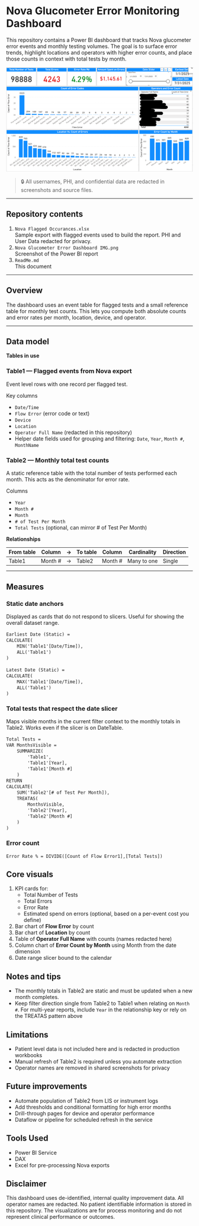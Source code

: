 # Nova Glucometer Error Monitoring Dashboard

This repository contains a Power BI dashboard that tracks Nova glucometer error events and monthly testing volumes. The goal is to surface error trends, highlight locations and operators with higher error counts, and place those counts in context with total tests by month.

![Dashboard_Screenshot](https://github.com/khangsheng1/MT-Work/blob/main/POC/NOVA_Glucometer_Error_Study/Nova%20Glucometer%20Error%20Dashboard%20IMG.png)

> 🔒 All usernames, PHI, and confidential data are redacted in screenshots and source files.

---

## Repository contents

1. `Nova Flagged Occurances.xlsx`  
   Sample export with flagged events used to build the report. PHI and User Data redacted for privacy. 
2. `Nova Glucometer Error Dashboard IMG.png`  
   Screenshot of the Power BI report  
3. `ReadMe.md`  
   This document  

---

## Overview

The dashboard uses an event table for flagged tests and a small reference table for monthly test counts. This lets you compute both absolute counts and error rates per month, location, device, and operator.

---

## Data model

**Tables in use**

### Table1 — Flagged events from Nova export
Event level rows with one record per flagged test.

Key columns  
- `Date/Time`  
- `Flow Error` (error code or text)  
- `Device`  
- `Location`  
- `Operator Full Name` (redacted in this repository)  
- Helper date fields used for grouping and filtering: `Date`, `Year`, `Month #`, `MonthName`

### Table2 — Monthly total test counts
A static reference table with the total number of tests performed each month. This acts as the denominator for error rate.

Columns  
- `Year`  
- `Month #`  
- `Month`  
- `# of Test Per Month`  
- `Total Tests` (optional, can mirror # of Test Per Month)

**Relationships**

| From table | Column   | → | To table | Column   | Cardinality | Direction |
|------------|----------|---|----------|----------|-------------|-----------|
| Table1     | Month #  | → | Table2   | Month #  | Many to one | Single    |

---

## Measures

### Static date anchors
Displayed as cards that do not respond to slicers. Useful for showing the overall dataset range.

```DAX
Earliest Date (Static) =
CALCULATE(
    MIN('Table1'[Date/Time]),
    ALL('Table1')
)

Latest Date (Static) =
CALCULATE(
    MAX('Table1'[Date/Time]),
    ALL('Table1')
)
```

### Total tests that respect the date slicer

Maps visible months in the current filter context to the monthly totals in Table2. Works even if the slicer is on DateTable.

```
Total Tests =
VAR MonthsVisible =
    SUMMARIZE(
        'Table1',
        'Table1'[Year],
        'Table1'[Month #]
    )
RETURN
CALCULATE(
    SUM('Table2'[# of Test Per Month]),
    TREATAS(
        MonthsVisible,
        'Table2'[Year],
        'Table2'[Month #]
    )
)
```
### Error count

```
Error Rate % = DIVIDE([Count of Flow Error1],[Total Tests])
```

## Core visuals

1. KPI cards for:
     - Total Number of Tests  
     - Total Errors  
     - Error Rate  
     - Estimated spend on errors (optional, based on a per-event cost you define)  
2. Bar chart of **Flow Error** by count  
3. Bar chart of **Location** by count  
4. Table of **Operator Full Name** with counts (names redacted here)  
5. Column chart of **Error Count by Month** using Month from the date dimension  
6. Date range slicer bound to the calendar

## Notes and tips
- The monthly totals in Table2 are static and must be updated when a new month completes.
- Keep filter direction single from Table2 to Table1 when relating on `Month #`. For multi-year reports, include `Year` in the relationship key or rely on the TREATAS pattern above

## Limitations
- Patient level data is not included here and is redacted in production workbooks
- Manual refresh of Table2 is required unless you automate extraction
- Operator names are removed in shared screenshots for privacy

## Future improvements
- Automate population of Table2 from LIS or instrument logs
- Add thresholds and conditional formatting for high error months
- Drill-through pages for device and operator performance
- Dataflow or pipeline for scheduled refresh in the service

## Tools Used
- Power BI Service
- DAX
- Excel for pre-processing Nova exports

## Disclaimer
This dashboard uses de-identified, internal quality improvement data. All operator names are redacted. No patient identifiable information is stored in this repository. The visualizations are for process monitoring and do not represent clinical performance or outcomes.
